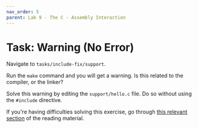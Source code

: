 ```yaml
---
nav_order: 5
parent: Lab 9 - The C - Assembly Interaction
---
```


# Task: Warning (No Error)

Navigate to `tasks/include-fix/support`.

Run the `make` command and you will get a warning.
Is this related to the compiler, or the linker?

Solve this warning by editing the `support/hello.c` file.
Do so without using the `#include` directive.

If you're having difficulties solving this exercise, go through
[this relevant section](../../reading/calling-convention.md) of the reading
material.
